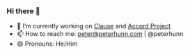 ### Hi there 👋

- 🔭 I’m currently working on [Clause](www.github.com/clausehq) and [Accord Project](www.github.com/accordproject)
- 📫 How to reach me: peter@peterhunn.com | @peterhunn 
- 😄 Pronouns: He/Him
<!---- 🌱 I’m currently learning ...
- 👯 I’m looking to collaborate on ...
- 🤔 I’m looking for help with ...
- 💬 Ask me about ...
- ⚡ Fun fact: ...
-->
